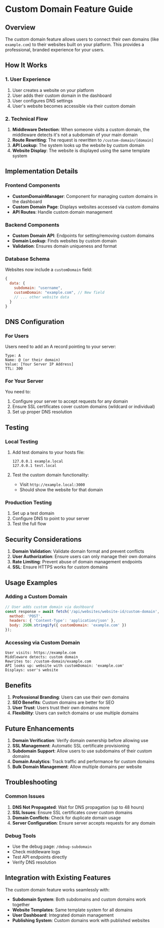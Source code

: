 # Custom Domain Feature Guide

## Overview
The custom domain feature allows users to connect their own domains (like `example.com`) to their websites built on your platform. This provides a professional, branded experience for your users.

## How It Works

### 1. User Experience
1. User creates a website on your platform
2. User adds their custom domain in the dashboard
3. User configures DNS settings
4. User's website becomes accessible via their custom domain

### 2. Technical Flow
1. **Middleware Detection**: When someone visits a custom domain, the middleware detects it's not a subdomain of your main domain
2. **Route Rewriting**: The request is rewritten to `/custom-domain/[domain]`
3. **API Lookup**: The system looks up the website by custom domain
4. **Website Display**: The website is displayed using the same template system

## Implementation Details

### Frontend Components
- **CustomDomainManager**: Component for managing custom domains in the dashboard
- **Custom Domain Page**: Displays websites accessed via custom domains
- **API Routes**: Handle custom domain management

### Backend Components
- **Custom Domain API**: Endpoints for setting/removing custom domains
- **Domain Lookup**: Finds websites by custom domain
- **Validation**: Ensures domain uniqueness and format

### Database Schema
Websites now include a `customDomain` field:
```javascript
{
  data: {
    subdomain: "username",
    customDomain: "example.com", // New field
    // ... other website data
  }
}
```

## DNS Configuration

### For Users
Users need to add an A record pointing to your server:
```
Type: A
Name: @ (or their domain)
Value: [Your Server IP Address]
TTL: 300
```

### For Your Server
You need to:
1. Configure your server to accept requests for any domain
2. Ensure SSL certificates cover custom domains (wildcard or individual)
3. Set up proper DNS resolution

## Testing

### Local Testing
1. Add test domains to your hosts file:
   ```
   127.0.0.1 example.local
   127.0.0.1 test.local
   ```

2. Test the custom domain functionality:
   - Visit `http://example.local:3000`
   - Should show the website for that domain

### Production Testing
1. Set up a test domain
2. Configure DNS to point to your server
3. Test the full flow

## Security Considerations

1. **Domain Validation**: Validate domain format and prevent conflicts
2. **User Authorization**: Ensure users can only manage their own domains
3. **Rate Limiting**: Prevent abuse of domain management endpoints
4. **SSL**: Ensure HTTPS works for custom domains

## Usage Examples

### Adding a Custom Domain
```javascript
// User adds custom domain via dashboard
const response = await fetch('/api/websites/website-id/custom-domain', {
  method: 'POST',
  headers: { 'Content-Type': 'application/json' },
  body: JSON.stringify({ customDomain: 'example.com' })
});
```

### Accessing via Custom Domain
```
User visits: https://example.com
Middleware detects: custom domain
Rewrites to: /custom-domain/example.com
API looks up: website with customDomain: 'example.com'
Displays: user's website
```

## Benefits

1. **Professional Branding**: Users can use their own domains
2. **SEO Benefits**: Custom domains are better for SEO
3. **User Trust**: Users trust their own domains more
4. **Flexibility**: Users can switch domains or use multiple domains

## Future Enhancements

1. **Domain Verification**: Verify domain ownership before allowing use
2. **SSL Management**: Automatic SSL certificate provisioning
3. **Subdomain Support**: Allow users to use subdomains of their custom domains
4. **Domain Analytics**: Track traffic and performance for custom domains
5. **Bulk Domain Management**: Allow multiple domains per website

## Troubleshooting

### Common Issues
1. **DNS Not Propagated**: Wait for DNS propagation (up to 48 hours)
2. **SSL Issues**: Ensure SSL certificates cover custom domains
3. **Domain Conflicts**: Check for duplicate domain usage
4. **Server Configuration**: Ensure server accepts requests for any domain

### Debug Tools
- Use the debug page: `/debug-subdomain`
- Check middleware logs
- Test API endpoints directly
- Verify DNS resolution

## Integration with Existing Features

The custom domain feature works seamlessly with:
- **Subdomain System**: Both subdomains and custom domains work together
- **Website Templates**: Same template system for all domains
- **User Dashboard**: Integrated domain management
- **Publishing System**: Custom domains work with published websites
